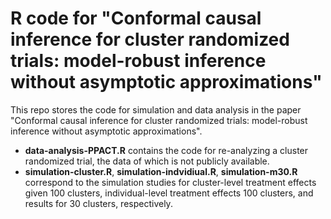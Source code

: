 # R code for "Conformal causal inference for cluster randomized trials: model-robust inference without asymptotic approximations"

This repo stores the code for simulation and data analysis in the paper "Conformal causal inference for cluster randomized trials: model-robust inference without asymptotic approximations". 

- __data-analysis-PPACT.R__ contains the code for re-analyzing a cluster randomized trial, the data of which is not publicly available.
- __simulation-cluster.R__, __simulation-indvidiual.R__, __simulation-m30.R__ correspond to the simulation studies for cluster-level treatment effects given 100 clusters, individual-level treatment effects 100 clusters, and results for 30 clusters, respectively. 
